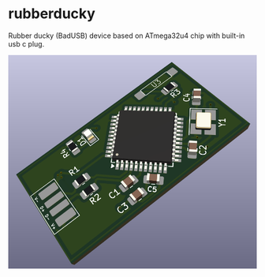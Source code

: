 # rubberducky
Rubber ducky (BadUSB) device based on ATmega32u4 chip with built-in usb c plug.

![RENDER_PNG](img/render.png)
